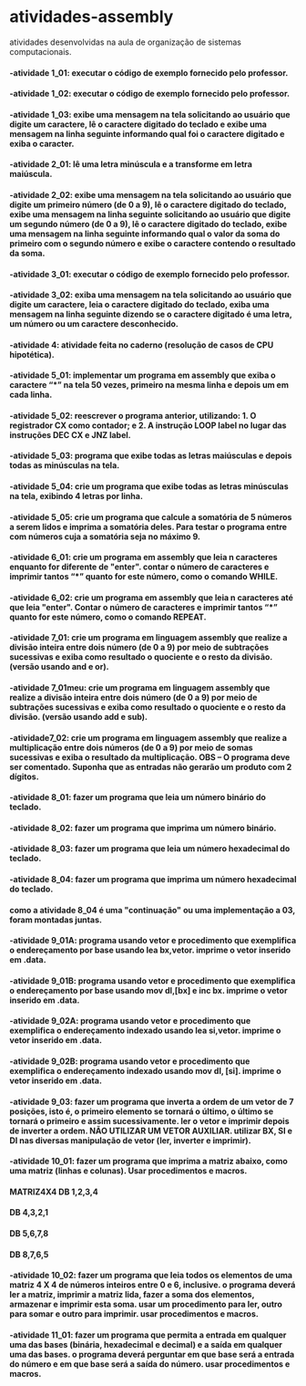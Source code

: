 # atividades-assembly
atividades desenvolvidas na aula de organização de sistemas computacionais.
<h4>-atividade 1_01: executar o código de exemplo fornecido pelo professor.</h4>
<h4>-atividade 1_02: executar o código de exemplo fornecido pelo professor.</h4>
<h4>-atividade 1_03: exibe uma mensagem na tela solicitando ao usuário que digite um caractere, lê o caractere digitado do teclado e exibe uma mensagem na linha seguinte informando qual foi o caractere digitado e exiba o caracter.</h4>

<h4>-atividade 2_01: lê uma letra minúscula e a transforme em letra maiúscula.</h4>
<h4>-atividade 2_02: exibe uma mensagem na tela solicitando ao usuário que digite um primeiro número (de 0 a 9), lê o caractere digitado do teclado, exibe uma mensagem na linha seguinte solicitando ao usuário que digite um segundo número (de 0 a 9), lê o caractere digitado do teclado, exibe uma mensagem na linha seguinte informando qual o valor da soma do primeiro com o segundo número e exibe o caractere contendo o resultado da soma.</h4>

<h4>-atividade 3_01: executar o código de exemplo fornecido pelo professor.</h4>
<h4>-atividade 3_02: exiba uma mensagem na tela solicitando ao usuário que digite um caractere, leia o caractere digitado do teclado, exiba uma mensagem na linha seguinte dizendo se o caractere digitado é uma letra, um número ou um caractere desconhecido.</h4>

<h4>-atividade 4: atividade feita no caderno (resolução de casos de CPU hipotética).</h4>

<h4>-atividade 5_01: implementar um programa em assembly que exiba o caractere “*” na tela 50 vezes,
primeiro na mesma linha e depois um em cada linha.</h4>
<h4>-atividade 5_02: reescrever o programa anterior, utilizando: 1. O registrador CX como contador; e 2. A instrução LOOP label no lugar das instruções DEC CX e JNZ label.</h4>
<h4>-atividade 5_03: programa que exibe todas as letras maiúsculas e depois todas as minúsculas na tela.</h4>
<h4>-atividade 5_04: crie um programa que exibe todas as letras minúsculas na tela, exibindo 4 letras por linha.</h4>
<h4>-atividade 5_05: crie um programa que calcule a somatória de 5 números a serem lidos e imprima a somatória deles. Para testar o programa entre com números cuja a somatória seja no máximo 9.</h4>

<h4>-atividade 6_01: crie um programa em assembly que leia n caracteres enquanto for diferente de "enter". contar o número de caracteres e imprimir tantos “*” quanto for este número, como o comando WHILE.</h4>
<h4>-atividade 6_02: crie um programa em assembly que leia n caracteres até que leia "enter". Contar o número de caracteres e imprimir tantos “*” quanto for este número, como o comando REPEAT.</h4>

<h4>-atividade 7_01: crie um programa em linguagem assembly que realize a divisão inteira entre dois número (de 0 a 9) por meio de subtrações sucessivas e exiba como resultado o quociente e o resto da divisão. (versão usando and e or).</h4>
<h4>-atividade 7_01meu: crie um programa em linguagem assembly que realize a divisão inteira entre dois número (de 0 a 9) por meio de subtrações sucessivas e exiba como resultado o quociente e o resto da divisão. (versão usando add e sub).</h4>
<h4>-atividade7_02: crie um programa em linguagem assembly que realize a multiplicação entre dois números (de 0 a 9) por meio de somas sucessivas e exiba o resultado da multiplicação. OBS – O programa deve ser comentado. Suponha que as entradas não gerarão um produto com 2 dígitos.</h4>

<h4>-atividade 8_01: fazer um programa que leia um número binário do teclado. </h4>
<h4>-atividade 8_02: fazer um programa que imprima um número binário. </h4>
<h4>-atividade 8_03: fazer um programa que leia um número hexadecimal do teclado. </h4>
<h4>-atividade 8_04: fazer um programa que imprima um número hexadecimal do teclado. </h4>
<h4>como a atividade 8_04 é uma "continuação" ou uma implementação a 03, foram montadas juntas. </h4>

<h4>-atividade 9_01A: programa usando vetor e procedimento que exemplifica o endereçamento por base usando lea bx,vetor. imprime o vetor inserido em .data. </h4>
<h4>-atividade 9_01B: programa usando vetor e procedimento que exemplifica o endereçamento por base usando mov dl,[bx] e inc bx. imprime o vetor inserido em .data. </h4>
<h4>-atividade 9_02A: programa usando vetor e procedimento que exemplifica o endereçamento indexado usando lea si,vetor. imprime o vetor inserido em .data. </h4>
<h4>-atividade 9_02B: programa usando vetor e procedimento que exemplifica o endereçamento indexado usando mov dl, [si]. imprime o vetor inserido em .data. </h4>
<h4>-atividade 9_03: fazer um programa que inverta a ordem de um vetor de 7 posições, isto é, o primeiro elemento se tornará o último, o último se tornará o primeiro e assim sucessivamente. ler o vetor e imprimir depois de inverter a ordem. NÃO UTILIZAR UM VETOR AUXILIAR. utilizar BX, SI e DI nas diversas manipulação de vetor (ler, inverter e imprimir). </h4>

<h4>-atividade 10_01: fazer um programa que imprima a matriz abaixo, como uma matriz (linhas e colunas). Usar procedimentos e macros.</h4>
<h4>MATRIZ4X4 DB 1,2,3,4</h4>
<h4>DB 4,3,2,1</h4>
<h4>DB 5,6,7,8</h4>
<h4>DB 8,7,6,5</h4>
<h4>-atividade 10_02: fazer um programa que leia todos os elementos de uma matriz 4 X 4 de números inteiros entre 0 e 6, inclusive. o programa deverá ler a matriz, imprimir a matriz lida, fazer a soma dos elementos, armazenar e imprimir esta soma. usar um procedimento para ler, outro para somar e outro para imprimir. usar procedimentos e macros.</h4>

<h4>-atividade 11_01: fazer um programa que permita a entrada em qualquer uma das bases (binária, hexadecimal e decimal) e a saída em qualquer uma das bases. o programa deverá perguntar em que base será a entrada do número e em que base será a saída do número. usar procedimentos e macros.</h4>
